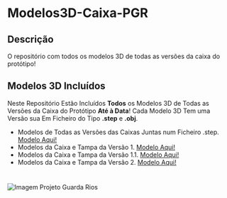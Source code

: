 # Modelos3D-Caixa-PGR

## Descrição

O repositório com todos os modelos 3D de todas as versões da caixa do protótipo!

## Modelos 3D Incluídos

Neste Repositório Estão Incluídos **Todos** os Modelos 3D de Todas as Versões da Caixa do Protótipo **Até à Data**! Cada Modelo 3D Tem uma Versão sua Em Ficheiro do Tipo **.step** e **.obj**.

* Modelos de Todas as Versões das Caixas Juntas num Ficheiro .step. [Modelo Aqui!](https://github.com/Projeto-Guarda-Rios/Modelos3D-Caixa-PGR/blob/main/Caixa%20Prot%C3%B3tipo%20v16.step)
* Modelos da Caixa e Tampa da Versão 1. [Modelo Aqui!](https://github.com/Projeto-Guarda-Rios/Modelos3D-Caixa-PGR/tree/main/Modelos3D%20-%20PGR/V1)
* Modelos da Caixa e Tampa da Versão 1.1. [Modelo Aqui!](https://github.com/Projeto-Guarda-Rios/Modelos3D-Caixa-PGR/tree/main/Modelos3D%20-%20PGR/V1.1)
* Modelos da Caixa e Tampa da Versão 2. [Modelo Aqui!](https://github.com/Projeto-Guarda-Rios/Modelos3D-Caixa-PGR/tree/main/Modelos3D%20-%20PGR/V2)

#

![Imagem Projeto Guarda Rios](https://guarda-rios.pt/wp-content/uploads/2024/04/guarda_rios-removebg-preview-10.png)
